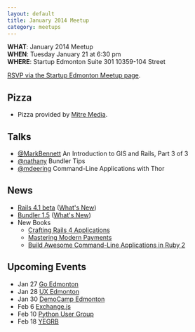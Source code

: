 ```yaml
---
layout: default
title: January 2014 Meetup
category: meetups
---
```


**WHAT**: January 2014 Meetup   
**WHEN**: Tuesday January 21 at 6:30 pm  
**WHERE**: Startup Edmonton Suite 301 10359-104 Street  

[RSVP via the Startup Edmonton Meetup page](http://www.meetup.com/startupedmonton/events/qtzfrgyscbcc/).

## Pizza

* Pizza provided by [Mitre Media](http://mitremedia.com/).

## Talks

* [@MarkBennett](http://twitter.com/markbennett) An Introduction to GIS and Rails, Part 3 of 3
* [@nathany](https://twitter.com/nathany) Bundler Tips
* [@mdeering](https://twitter.com/mdeering) Command-Line Applications with Thor

## News

* [Rails 4.1 beta](http://weblog.rubyonrails.org/2013/12/18/Rails-4-1-beta1/) ([What's New](http://coherence.io/blog/2013/12/17/whats-new-in-rails-4-1.html))
* [Bundler 1.5](http://bundler.io/) ([What's New](http://bundler.io/v1.5/whats_new.html))
* New Books
    - [Crafting Rails 4 Applications](http://pragprog.com/book/jvrails2/crafting-rails-4-applications)
    - [Mastering Modern Payments](https://cooperpress.com/modernpayments)
    - [Build Awesome Command-Line Applications in Ruby 2](http://pragprog.com/book/dccar2/build-awesome-command-line-applications-in-ruby-2)

## Upcoming Events

* Jan 27 [Go Edmonton](https://plus.google.com/u/0/communities/117762797477294931026)
* Jan 28 [UX Edmonton](http://uxedmonton.com/)
* Jan 30 [DemoCamp Edmonton](http://www.meetup.com/startupedmonton/events/155424702/)
* Feb 6 [Exchange.js](http://www.exchangejs.com/)
* Feb 10 [Python User Group](http://edmontonpy.com/)
* Feb 18 [YEGRB](http://yegrb.com/)


